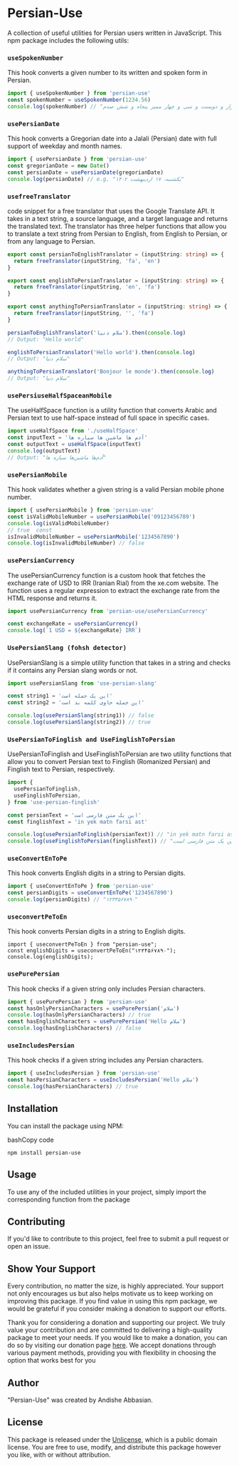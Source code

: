 # Persian-Use

A collection of useful utilities for Persian users written in JavaScript. This npm package includes the following utils:

### `useSpokenNumber`

This hook converts a given number to its written and spoken form in Persian.

```typescript
import { useSpokenNumber } from 'persian-use'
const spokenNumber = useSpokenNumber(1234.56)
console.log(spokenNumber) // "یک هزار و دویست و سی و چهار ممیز پنجاه و شش صدم"
```

### `usePersianDate`

This hook converts a Gregorian date into a Jalali (Persian) date with full support of weekday and month names.

```typescript
import { usePersianDate } from 'persian-use'
const gregorianDate = new Date()
const persianDate = usePersianDate(gregorianDate)
console.log(persianDate) // e.g. "یکشنبه، ۱۷ اردیبهشت ۱۴۰۲"
```

### `usefreeTranslator`

code snippet for a free translator that uses the Google Translate API. It takes in a text string, a source language, and a target language and returns the translated text.
The translator has three helper functions that allow you to translate a text string from Persian to English, from English to Persian, or from any language to Persian.

```typescript
export const persianToEnglishTranslator = (inputString: string) => {
  return freeTranslator(inputString, 'fa', 'en')
}

export const englishToPersianTranslator = (inputString: string) => {
  return freeTranslator(inputString, 'en', 'fa')
}

export const anythingToPersianTranslator = (inputString: string) => {
  return freeTranslator(inputString, '', 'fa')
}
```

```typescript
persianToEnglishTranslator('سلام دنیا').then(console.log)
// Output: "Hello world"
```

```typescript
englishToPersianTranslator('Hello world').then(console.log)
// Output: "سلام دنیا"
```

```typescript
anythingToPersianTranslator('Bonjour le monde').then(console.log)
// Output: "سلام دنیا"
```

### `usePersiuseHalfSpaceanMobile`

The useHalfSpace function is a utility function that converts Arabic and Persian text to use half-space instead of full space in specific cases.

```typescript
import useHalfSpace from './useHalfSpace'
const inputText = 'آدم ها ماشین ها سیاره ها'
const outputText = useHalfSpace(inputText)
console.log(outputText)
// Output: "آدم‌ها ماشین‌ها سیاره ها"
```

### `usePersianMobile`

This hook validates whether a given string is a valid Persian mobile phone number.

```typescript
import { usePersianMobile } from 'persian-use'
const isValidMobileNumber = usePersianMobile('09123456789')
console.log(isValidMobileNumber)
// true  const
isInvalidMobileNumber = usePersianMobile('1234567890')
console.log(isInvalidMobileNumber) // false
```

### `usePersianCurrency`

The usePersianCurrency function is a custom hook that fetches the exchange rate of USD to IRR (Iranian Rial) from the xe.com website. The function uses a regular expression to extract the exchange rate from the HTML response and returns it.

```typescript
import usePersianCurrency from 'persian-use/usePersianCurrency'

const exchangeRate = usePersianCurrency()
console.log(`1 USD = ${exchangeRate} IRR`)
```

### `UsePersianSlang (fohsh detector)`

UsePersianSlang is a simple utility function that takes in a string and checks if it contains any Persian slang words or not.

```typescript
import usePersianSlang from 'use-persian-slang'

const string1 = 'این یک جمله است'
const string2 = 'این جمله حاوی کلمه بد است'

console.log(usePersianSlang(string1)) // false
console.log(usePersianSlang(string2)) // true
```

### `UsePersianToFinglish and UseFinglishToPersian`

UsePersianToFinglish and UseFinglishToPersian are two utility functions that allow you to convert Persian text to Finglish (Romanized Persian) and Finglish text to Persian, respectively.

```typescript
import {
  usePersianToFinglish,
  useFinglishToPersian,
} from 'use-persian-finglish'

const persianText = 'این یک متن فارسی است'
const finglishText = 'in yek matn farsi ast'

console.log(usePersianToFinglish(persianText)) // "in yek matn farsi ast"
console.log(useFinglishToPersian(finglishText)) // "این یک متن فارسی است"
```

### `useConvertEnToPe`

This hook converts English digits in a string to Persian digits.

```typescript
import { useConvertEnToPe } from 'persian-use'
const persianDigits = useConvertEnToPe('1234567890')
console.log(persianDigits) // "۱۲۳۴۵۶۷۸۹۰"
```

### `useconvertPeToEn`

This hook converts Persian digits in a string to English digits.

```typesctipt
import { useconvertPeToEn } from "persian-use";
const englishDigits = useconvertPeToEn("۱۲۳۴۵۶۷۸۹۰");
console.log(englishDigits);
```

### `usePurePersian`

This hook checks if a given string only includes Persian characters.

```typescript
import { usePurePersian } from 'persian-use'
const hasOnlyPersianCharacters = usePurePersian('سلام')
console.log(hasOnlyPersianCharacters) // true
const hasEnglishCharacters = usePurePersian('Hello سلام')
console.log(hasEnglishCharacters) // false
```

### `useIncludesPersian`

This hook checks if a given string includes any Persian characters.

```typescript
import { useIncludesPersian } from 'persian-use'
const hasPersianCharacters = useIncludesPersian('Hello سلام')
console.log(hasPersianCharacters) // true
```

## Installation

You can install the package using NPM:

bashCopy code

`npm install persian-use`

## Usage

To use any of the included utilities in your project, simply import the corresponding function from the package

## Contributing

If you'd like to contribute to this project, feel free to submit a pull request or open an issue.

## Show Your Support

Every contribution, no matter the size, is highly appreciated. Your support not only encourages us but also helps motivate us to keep working on improving this package. If you find value in using this npm package, we would be grateful if you consider making a donation to support our efforts.

Thank you for considering a donation and supporting our project. We truly value your contribution and are committed to delivering a high-quality package to meet your needs.
If you would like to make a donation, you can do so by visiting our donation page [here](https://www.buymeacoffee.com/Andishe). We accept donations through various payment methods, providing you with flexibility in choosing the option that works best for you
## Author

"Persian-Use" was created by Andishe Abbasian.

## License

This package is released under the [Unlicense](https://unlicense.org/), which is a public domain license. You are free to use, modify, and distribute this package however you like, with or without attribution.
